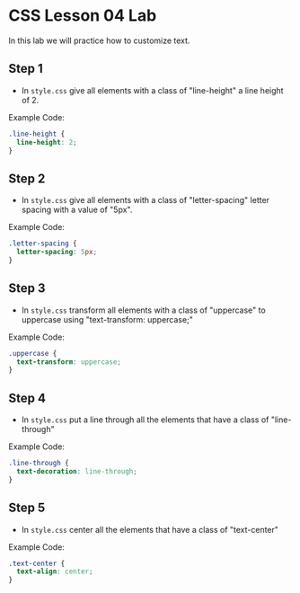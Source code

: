 # CSS Lesson 04 Lab

In this lab we will practice how to customize text.

## Step 1
- In `style.css` give all elements with a class of "line-height" a  line height of 2.

Example Code:
```css
.line-height {
  line-height: 2;
}
```

## Step 2
- In `style.css` give all elements with a class of "letter-spacing" letter spacing with a value of "5px".

Example Code:
```css
.letter-spacing {
  letter-spacing: 5px;
}
```

## Step 3
- In `style.css` transform all elements with a class of "uppercase" to uppercase using "text-transform: uppercase;"

Example Code:
```css
.uppercase {
  text-transform: uppercase;
}
```

## Step 4
- In `style.css` put a line through all the elements that have a class of "line-through"

Example Code:
```css
.line-through {
  text-decoration: line-through;
}
```

## Step 5
- In `style.css` center all the elements that have a class of "text-center"

Example Code:
```css
.text-center {
  text-align: center;
}
```